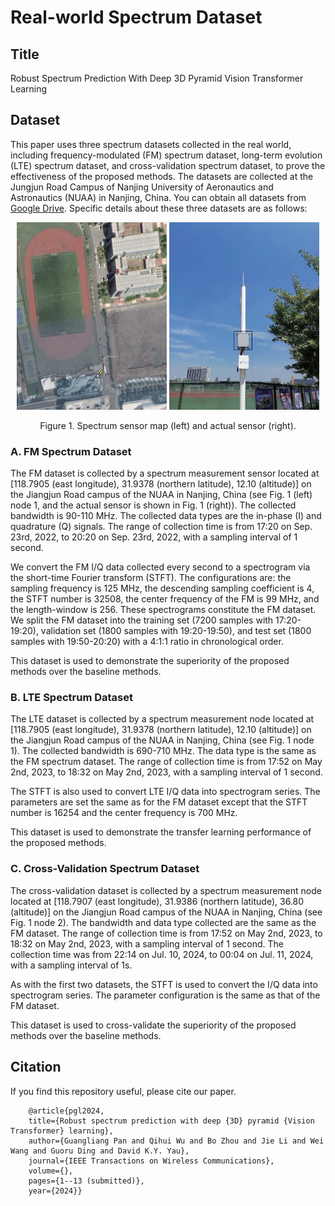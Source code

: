 # Real-world Spectrum Dataset 
## Title
Robust Spectrum Prediction With Deep 3D Pyramid Vision Transformer Learning

## Dataset 
This paper uses three spectrum datasets collected in the real world, including frequency-modulated (FM) spectrum dataset, long-term evolution (LTE) spectrum dataset, and cross-validation spectrum dataset, to prove the effectiveness of the proposed methods. The datasets are collected at the Jungjun Road Campus of Nanjing University of Aeronautics and Astronautics (NUAA) in Nanjing, China. You can obtain all datasets from [Google Drive](https://drive.google.com/drive/folders/1w2kTaRKVRmsO5jUAovZc78W_eTQ63TDm?usp=sharing). Specific details about these three datasets are as follows:

<div align="center">
    <img src="Spectrum-sensor-map/sensor-map.png" width="240" height="300" alt="Image 1" />
    <img src="Spectrum-sensor-map/actual-sensor-image.png" width="240" height="300" alt="Image 2" />
    <p align="center"> Figure 1. Spectrum sensor map (left) and actual sensor (right).</p>
</div>

### A. FM Spectrum Dataset
The FM dataset is collected by a spectrum measurement sensor located at [118.7905 (east longitude), 31.9378 (northern latitude), 12.10 (altitude)] on the Jiangjun Road campus of the NUAA in Nanjing, China (see Fig. 1 (left) node 1, and the actual sensor is shown in Fig. 1 (right)). The collected bandwidth is 90-110 MHz. The collected data types are the in-phase (I) and quadrature (Q) signals. The range of collection time is from 17:20 on Sep. 23rd, 2022, to 20:20 on Sep. 23rd, 2022, with a sampling interval of 1 second. 

We convert the FM I/Q data collected every second to a spectrogram via the short-time Fourier transform (STFT). The configurations are: the sampling frequency is 125 MHz, the descending sampling coefficient is 4, the STFT number is 32508, the center frequency of the FM is 99 MHz, and the length-window is 256. These spectrograms constitute the FM dataset. We split the FM dataset into the training set (7200 samples with 17:20-19:20), validation set (1800 samples with 19:20-19:50), and test set (1800 samples with 19:50-20:20) with a 4:1:1 ratio in chronological order.

This dataset is used to demonstrate the superiority of the proposed methods over the baseline methods.

### B. LTE Spectrum Dataset
The LTE dataset is collected by a spectrum measurement node located at [118.7905 (east longitude), 31.9378 (northern latitude), 12.10 (altitude)] on the Jiangjun Road campus of the NUAA in Nanjing, China (see Fig. 1 node 1). The collected bandwidth is 690-710 MHz. The data type is the same as the FM spectrum dataset. The range of collection time is from 17:52 on May 2nd, 2023, to 18:32 on May 2nd, 2023, with a sampling interval of 1 second.

The STFT is also used to convert LTE I/Q data into spectrogram series. The parameters are set the same as for the FM dataset except that the STFT number is 16254 and the center frequency is 700 MHz.

This dataset is used to demonstrate the transfer learning performance of the proposed methods.

### C. Cross-Validation Spectrum Dataset
The cross-validation dataset is collected by a spectrum measurement node located at [118.7907 (east longitude), 31.9386 (northern latitude), 36.80 (altitude)] on the Jiangjun Road campus of the NUAA in Nanjing, China (see Fig. 1 node 2). The bandwidth and data type collected are the same as the FM dataset. The range of collection time is from 17:52 on May 2nd, 2023, to 18:32 on May 2nd, 2023, with a sampling interval of 1 second. The collection time was from 22:14 on Jul. 10, 2024, to 00:04 on Jul. 11, 2024, with a sampling interval of 1s. 

As with the first two datasets, the STFT is used to convert the I/Q data into spectrogram series. The parameter configuration is the same as that of the FM dataset.

This dataset is used to cross-validate the superiority of the proposed methods over the baseline methods.

## Citation
If you find this repository useful, please cite our paper.

```
	@article{pgl2024,
	title={Robust spectrum prediction with deep {3D} pyramid {Vision Transformer} learning},
	author={Guangliang Pan and Qihui Wu and Bo Zhou and Jie Li and Wei Wang and Guoru Ding and David K.Y. Yau},
	journal={IEEE Transactions on Wireless Communications},
	volume={},
	pages={1--13 (submitted)},
	year={2024}}
 ```
